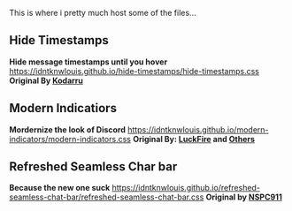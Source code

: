 This is where i pretty much host some of the files...

## Hide Timestamps
**Hide message timestamps until you hover**
https://idntknwlouis.github.io/hide-timestamps/hide-timestamps.css
**Original By [Kodarru](https://github.com/Kodarru)**

## Modern Indicatiors
**Mordernize the look of Discord**
https://idntknwlouis.github.io/modern-indicators/modern-indicators.css
**Original By: [LuckFire](https://github.com/LuckFire) and [Others](https://github.com/discord-extensions/modern-indicators/blob/main/CREDITS.md)**

## Refreshed Seamless Char bar
**Because the new one suck**
https://idntknwlouis.github.io/refreshed-seamless-chat-bar/refreshed-seamless-chat-bar.css
**Original by [NSPC911](https://github.com/NSPC911)**
